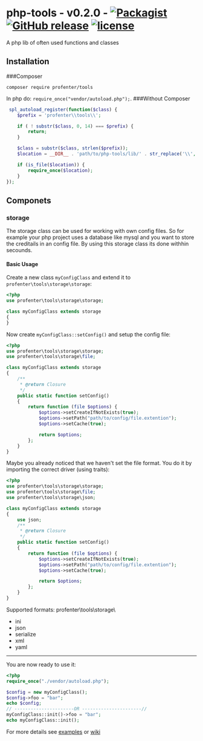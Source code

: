 # php-tools - v0.2.0 -  [![Packagist](https://img.shields.io/packagist/dt/profenter/tools.svg?maxAge=2592000&style=flat-square)](https://packagist.org/packages/profenter/tools) [![GitHub release](https://img.shields.io/github/release/profenter/php-tools.svg?maxAge=2592000&style=flat-square)](https://github.com/profenter/php-tools) [![license](https://img.shields.io/github/license/profenter/php-tools.svg?maxAge=2592000&style=flat-square)](https://github.com/profenter/php-tools)
A php lib of often used functions and classes

## Installation

###Composer

`composer require profenter/tools`

In php do: ```require_once("vendor/autoload.php");```.
###Without Composer

```php
 spl_autoload_register(function($class) {
    $prefix = 'profenter\\tools\\';

    if ( ! substr($class, 0, 14) === $prefix) {
        return;
    }

    $class = substr($class, strlen($prefix));
    $location = __DIR__ . 'path/to/php-tools/lib/' . str_replace('\\', '/', $class) . '.php';

    if (is_file($location)) {
        require_once($location);
    }
});
```

## Componets

### storage
The storage class can be used for working with own config files. So for example your php project uses a database like mysql and you want to store the creditails in an config file. By using this storage class its done withhin secounds.

#### Basic Usage

Create a new class `myConfigClass` and extend it to `profenter\tools\storage\storage`:
```php
<?php
use profenter\tools\storage\storage;

class myConfigClass extends storage
{
}
```
Now create `myConfigClass::setConfig()` and setup the config file:
```php
<?php
use profenter\tools\storage\storage;
use profenter\tools\storage\file;

class myConfigClass extends storage
{
	/**
	 * @return Closure
	 */
	public static function setConfig()
	{
		return function (file $options) {
			$options->setCreateIfNotExists(true);
			$options->setPath("path/to/config/file.extention");
			$options->setCache(true);

			return $options;
		};
	}
}
```
Maybe you already noticed that we haven't set the file format. You do it by importing the correct driver (using traits):
```php
<?php
use profenter\tools\storage\storage;
use profenter\tools\storage\file;
use profenter\tools\storage\json;

class myConfigClass extends storage
{
	use json;
	/**
	 * @return Closure
	 */
	public static function setConfig()
	{
		return function (file $options) {
			$options->setCreateIfNotExists(true);
			$options->setPath("path/to/config/file.extention");
			$options->setCache(true);

			return $options;
		};
	}
}
```
Supported formats: 
profenter\tools\storage\

 - ini
 - json
 - serialize
 - xml
 - yaml

----------

You are now ready to use it:
```php
<?php
require_once("./vendor/autoload.php");

$config = new myConfigClass();
$config->foo = "bar";
echo $config;
// ----------------------OR ----------------------//
myConfigClass::init()->foo = "bar";
echo myConfigClass::init();
```

For more details see [examples](https://github.com/profenter/php-tools/blob/master/examples/storage) or [wiki](https://github.com/profenter/php-tools/wiki/Storage:Overview)
